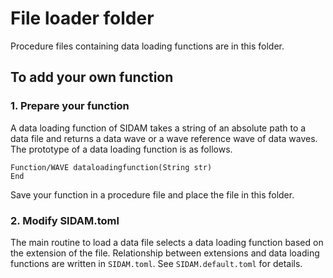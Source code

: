 # File loader folder

Procedure files containing data loading functions are in this folder.

## To add your own function

### 1. Prepare your function

A data loading function of SIDAM takes a string of an absolute path to a data
file and returns a data wave or a wave reference wave of data waves.
The prototype of a data loading function is as follows.

```IGOR Pro
Function/WAVE dataloadingfunction(String str)
End
```

Save your function in a procedure file and place the file in this folder.

### 2. Modify SIDAM.toml

The main routine to load a data file selects a data loading function based
on the extension of the file. Relationship between extensions and data loading
functions are written in `SIDAM.toml`. See `SIDAM.default.toml` for details.

